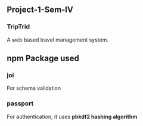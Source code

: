 ## Project-1-Sem-IV

### TripTrid

A web based travel management system.

## npm Package used

### joi

For schema validation

### passport

For authentication, it uses **pbkdf2 hashing algorithm**
